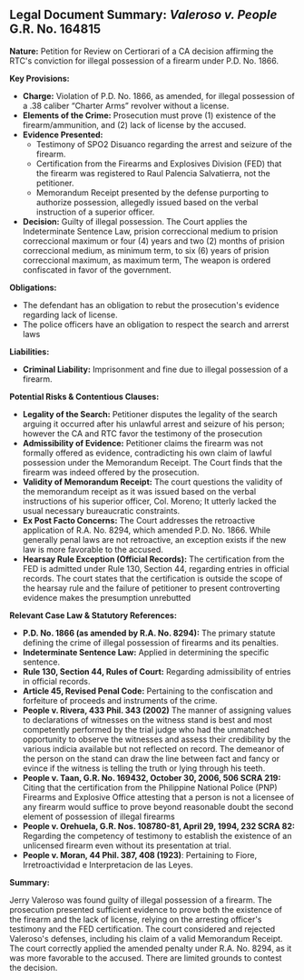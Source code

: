## Legal Document Summary: *Valeroso v. People* G.R. No. 164815

**Nature:** Petition for Review on Certiorari of a CA decision affirming the RTC's conviction for illegal possession of a firearm under P.D. No. 1866.

**Key Provisions:**

*   **Charge:** Violation of P.D. No. 1866, as amended, for illegal possession of a .38 caliber “Charter Arms” revolver without a license.
*   **Elements of the Crime:** Prosecution must prove (1) existence of the firearm/ammunition, and (2) lack of license by the accused.
*   **Evidence Presented:**
    *   Testimony of SPO2 Disuanco regarding the arrest and seizure of the firearm.
    *   Certification from the Firearms and Explosives Division (FED) that the firearm was registered to Raul Palencia Salvatierra, not the petitioner.
    *   Memorandum Receipt presented by the defense purporting to authorize possession, allegedly issued based on the verbal instruction of a superior officer.
*   **Decision:** Guilty of illegal possession. The Court applies the Indeterminate Sentence Law, prision correccional medium to prision correccional maximum or four (4) years and two (2) months of prision correccional medium, as minimum term, to six (6) years of prision correccional maximum, as maximum term, The weapon is ordered confiscated in favor of the government.

**Obligations:**

*   The defendant has an obligation to rebut the prosecution's evidence regarding lack of license.
*   The police officers have an obligation to respect the search and arrerst laws

**Liabilities:**

*   **Criminal Liability:** Imprisonment and fine due to illegal possession of a firearm.

**Potential Risks & Contentious Clauses:**

*   **Legality of the Search:**  Petitioner disputes the legality of the search arguing it occurred after his unlawful arrest and seizure of his person; however the CA and RTC favor the testimony of the prosecution
*   **Admissibility of Evidence:** Petitioner claims the firearm was not formally offered as evidence, contradicting his own claim of lawful possession under the Memorandum Receipt. The Court finds that the firearm was indeed offered by the prosecution.
*   **Validity of Memorandum Receipt:**  The court questions the validity of the memorandum receipt as it was issued based on the verbal instructions of his superior officer, Col. Moreno; It utterly lacked the usual necessary bureaucratic constraints.
*   **Ex Post Facto Concerns:**  The Court addresses the retroactive application of R.A. No. 8294, which amended P.D. No. 1866. While generally penal laws are not retroactive, an exception exists if the new law is more favorable to the accused.
*   **Hearsay Rule Exception (Official Records):** The certification from the FED is admitted under Rule 130, Section 44, regarding entries in official records. The court states that the certification is outside the scope of the hearsay rule and the failure of petitioner to present controverting evidence makes the presumption unrebutted

**Relevant Case Law & Statutory References:**

*   **P.D. No. 1866 (as amended by R.A. No. 8294):** The primary statute defining the crime of illegal possession of firearms and its penalties.
*   **Indeterminate Sentence Law:** Applied in determining the specific sentence.
*   **Rule 130, Section 44, Rules of Court:** Regarding admissibility of entries in official records.
*   **Article 45, Revised Penal Code:** Pertaining to the confiscation and forfeiture of proceeds and instruments of the crime.
*   **People v. Rivera, 433 Phil. 343 (2002)** The manner of assigning values to declarations of witnesses on the witness stand is best and most competently performed by the trial judge who had the unmatched opportunity to observe the witnesses and assess their credibility by the various indicia available but not reflected on record. The demeanor of the person on the stand can draw the line between fact and fancy or evince if the witness is telling the truth or lying through his teeth.
*   **People v. Taan, G.R. No. 169432, October 30, 2006, 506 SCRA 219:** Citing that the certification from the Philippine National Police (PNP) Firearms and Explosive Office attesting that a person is not a licensee of any firearm would suffice to prove beyond reasonable doubt the second element of possession of illegal firearms
*   **People v. Orehuela, G.R. Nos. 108780-81, April 29, 1994, 232 SCRA 82:** Regarding the competency of testimony to establish the existence of an unlicensed firearm even without its presentation at trial.
*   **People v. Moran, 44 Phil. 387, 408 (1923)**: Pertaining to Fiore, Irretroactividad e Interpretacion de las Leyes.

**Summary:**

Jerry Valeroso was found guilty of illegal possession of a firearm. The prosecution presented sufficient evidence to prove both the existence of the firearm and the lack of license, relying on the arresting officer's testimony and the FED certification. The court considered and rejected Valeroso's defenses, including his claim of a valid Memorandum Receipt. The court correctly applied the amended penalty under R.A. No. 8294, as it was more favorable to the accused. There are limited grounds to contest the decision.
